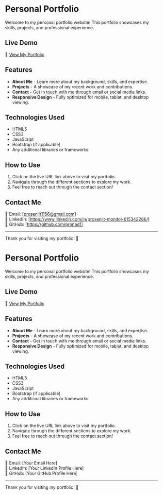 # Personal Portfolio

Welcome to my personal portfolio website! This portfolio showcases my skills, projects, and professional experience.

## Live Demo

🔗 [View My Portfolio](https://pronad1.github.io/Personal-Portfolio/)

## Features

- **About Me** - Learn more about my background, skills, and expertise.
- **Projects** - A showcase of my recent work and contributions.
- **Contact** - Get in touch with me through email or social media links.
- **Responsive Design** - Fully optimized for mobile, tablet, and desktop viewing.

## Technologies Used

- HTML5
- CSS3
- JavaScript
- Bootstrap (if applicable)
- Any additional libraries or frameworks

## How to Use

1. Click on the live URL link above to visit my portfolio.
2. Navigate through the different sections to explore my work.
3. Feel free to reach out through the contact section!

## Contact Me

📧 Email: [prosenjit1156@gmail.com]  
🔗 LinkedIn: [https://www.linkedin.com/in/prosenjit-mondol-615342266/]  
🐙 GitHub: [https://github.com/pronad1]

---

Thank you for visiting my portfolio! 🚀
# Personal Portfolio

Welcome to my personal portfolio website! This portfolio showcases my skills, projects, and professional experience.

## Live Demo

🔗 [View My Portfolio](https://pronad1.github.io/Personal-Portfolio/)

## Features

- **About Me** - Learn more about my background, skills, and expertise.
- **Projects** - A showcase of my recent work and contributions.
- **Contact** - Get in touch with me through email or social media links.
- **Responsive Design** - Fully optimized for mobile, tablet, and desktop viewing.

## Technologies Used

- HTML5
- CSS3
- JavaScript
- Bootstrap (if applicable)
- Any additional libraries or frameworks

## How to Use

1. Click on the live URL link above to visit my portfolio.
2. Navigate through the different sections to explore my work.
3. Feel free to reach out through the contact section!

## Contact Me

📧 Email: [Your Email Here]  
🔗 LinkedIn: [Your LinkedIn Profile Here]  
🐙 GitHub: [Your GitHub Profile Here]

---

Thank you for visiting my portfolio! 🚀

